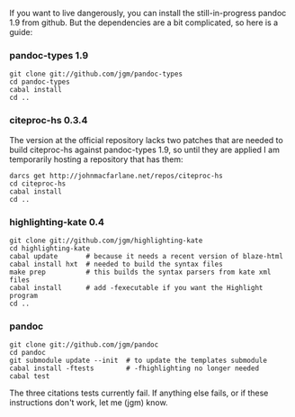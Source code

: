 If you want to live dangerously, you can install the still-in-progress pandoc 1.9 from github.  But the dependencies are a bit complicated, so here is a guide:

### pandoc-types 1.9

    git clone git://github.com/jgm/pandoc-types
    cd pandoc-types
    cabal install
    cd ..

### citeproc-hs 0.3.4

The version at the official repository lacks two patches that are needed to build citeproc-hs against pandoc-types 1.9, so until they are applied I am temporarily hosting a repository that has them:

    darcs get http://johnmacfarlane.net/repos/citeproc-hs
    cd citeproc-hs
    cabal install
    cd ..

### highlighting-kate 0.4

    git clone git://github.com/jgm/highlighting-kate
    cd highlighting-kate
    cabal update       # because it needs a recent version of blaze-html
    cabal install hxt  # needed to build the syntax files
    make prep          # this builds the syntax parsers from kate xml files
    cabal install      # add -fexecutable if you want the Highlight program
    cd ..

### pandoc

    git clone git://github.com/jgm/pandoc
    cd pandoc
    git submodule update --init  # to update the templates submodule
    cabal install -ftests        # -fhighlighting no longer needed
    cabal test

The three citations tests currently fail.  If anything else fails, or if these instructions don't work, let me (jgm) know.
